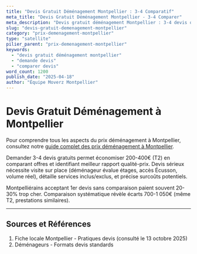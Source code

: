 ```yaml
---
title: "Devis Gratuit Déménagement Montpellier : 3-4 Comparatif"
meta_title: "Devis Gratuit Déménagement Montpellier - 3-4 Comparer"
meta_description: "Devis gratuit déménagement Montpellier : 3-4 devis obligatoire, visite sur place, détaillé. Comparer."
slug: "devis-gratuit-demenagement-montpellier"
category: "prix-demenagement-montpellier"
type: "satellite"
pilier_parent: "prix-demenagement-montpellier"
keywords:
  - "devis gratuit déménagement montpellier"
  - "demande devis"
  - "comparer devis"
word_count: 1200
publish_date: "2025-04-18"
author: "Équipe Moverz Montpellier"
---
```


# Devis Gratuit Déménagement à Montpellier


Pour comprendre tous les aspects du prix déménagement à Montpellier, consultez notre [guide complet des prix déménagement à Montpellier](/blog/prix-demenagement-montpellier/prix-demenagement-montpellier).


Demander 3-4 devis gratuits permet économiser 200-400€ (T2) en comparant offres et identifiant meilleur rapport qualité-prix. Devis sérieux nécessite visite sur place (déménageur évalue étages, accès Écusson, volume réel), détaille services inclus/exclus, et précise surcoûts potentiels.

Montpelliérains acceptant 1er devis sans comparaison paient souvent 20-30% trop cher. Comparaison systématique révèle écarts 700-1 050€ (même T2, prestations similaires).

---

## Sources et Références

1. Fiche locale Montpellier - Pratiques devis (consulté le 13 octobre 2025)
2. Déménageurs - Formats devis standards

